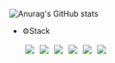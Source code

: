 ![Anurag's GitHub stats](https://github-readme-stats.vercel.app/api?username=happyeveryone96&show_icons=true&theme=tokyonight)

- ⚙️Stack<br><br>
<img src="https://camo.githubusercontent.com/625b675cd7476c852e3fb2b0a2917aa835eb351f0c4f457e1d2cce9a8c83828e/68747470733a2f2f696d672e736869656c64732e696f2f62616467652f4a6176615363726970742d4646434431313f7374796c653d666c61742d737175617265266c6f676f3d4a617661536372697074266c6f676f436f6c6f723d7768697465" hspace="5"/><img src="https://camo.githubusercontent.com/7c6d42faa2ce9570adf6f8ac99f56cd839717019b251b2092673f17c00ef1187/68747470733a2f2f696d672e736869656c64732e696f2f62616467652f52656163742d3030424346363f7374796c653d666c61742d737175617265266c6f676f3d5265616374266c6f676f436f6c6f723d7768697465" hspace="5"/><img src="https://camo.githubusercontent.com/e287822bdef33e1db95500a9a77edb0117f279e63cfffcd6c1de8a73979b3c45/68747470733a2f2f696d672e736869656c64732e696f2f62616467652f2d52656475782d2532333736344142432e7376673f266c6f676f3d5265647578266c6f676f436f6c6f723d7768697465" hspace="5"/><img src="https://camo.githubusercontent.com/dfbb03cb6dea75208e36df824be919b5bf341e8ecf4d44261786dd53ce586588/68747470733a2f2f696d672e736869656c64732e696f2f62616467652f435353332d3041383446463f7374796c653d666c61742d737175617265266c6f676f3d43535333266c6f676f436f6c6f723d7768697465" hspace="5"/><img src="https://camo.githubusercontent.com/bd58e5d575bf842243533c33709833caa39aea5760cc456586d6d9a16523854c/68747470733a2f2f696d672e736869656c64732e696f2f62616467652f5374796c6564436f6d706f6e656e74732d4442373039333f7374796c653d666c61742d737175617265266c6f676f3d5374796c6564436f6d706f6e656e7473266c6f676f436f6c6f723d7768697465" hspace="5"/><img src="https://camo.githubusercontent.com/1a2432fe733ac4772ad5036bd3f66738d9a9c4471bba0617c8ea93c34d54102a/68747470733a2f2f696d672e736869656c64732e696f2f62616467652f48544d4c352d4533344632363f7374796c653d666c61742d737175617265266c6f676f3d48544d4c35266c6f676f436f6c6f723d7768697465" hspace="5"/>
